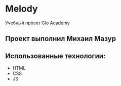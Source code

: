 # Melody
Учебный проект Glo Academy
## Проект выполнил Михаил Мазур

## Использованные технологии:
  - HTML
  - CSS
  - JS
  

